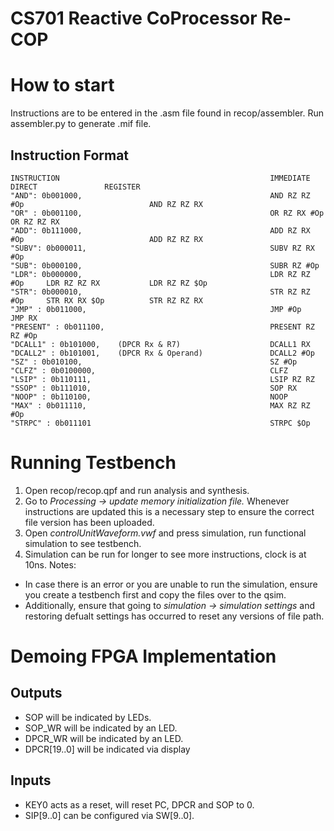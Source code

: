 # CS701 Reactive CoProcessor Re-COP
# How to start
Instructions are to be entered in the .asm file found in recop/assembler. Run assembler.py to generate .mif file.

## Instruction Format

    INSTRUCTION                                               IMMEDIATE            DIRECT               REGISTER
    "AND": 0b001000,                                          AND RZ RZ #Op                            AND RZ RZ RX
    "OR" : 0b001100,                                          OR RZ RX #Op                             OR RZ RZ RX
    "ADD": 0b111000,                                          ADD RZ RX #Op                            ADD RZ RZ RX
    "SUBV": 0b000011,                                         SUBV RZ RX #Op 
    "SUB": 0b000100,                                          SUBR RZ #Op
    "LDR": 0b000000,                                          LDR RZ RZ #Op     LDR RZ RZ RX           LDR RZ RZ $Op
    "STR": 0b000010,                                          STR RZ RZ #Op     STR RX RX $Op          STR RZ RZ RX
    "JMP" : 0b011000,                                         JMP #Op                                  JMP RX 
    "PRESENT" : 0b011100,                                     PRESENT RZ RZ #Op 
    "DCALL1" : 0b101000,    (DPCR Rx & R7)                    DCALL1 RX         
    "DCALL2" : 0b101001,    (DPCR Rx & Operand)               DCALL2 #Op        
    "SZ" : 0b010100,                                          SZ #Op            
    "CLFZ" : 0b0100000,                                       CLFZ
    "LSIP" : 0b110111,                                        LSIP RZ RZ
    "SSOP" : 0b111010,                                        SOP RX
    "NOOP" : 0b110100,                                        NOOP
    "MAX" : 0b011110,                                         MAX RZ RZ #Op
    "STRPC" : 0b011101                                        STRPC $Op

# Running Testbench
1. Open recop/recop.qpf and run analysis and synthesis. 
2. Go to _Processing -> update memory initialization file._ Whenever instructions are updated this is a necessary step to ensure the correct file version has been uploaded.
3. Open _controlUnitWaveform.vwf_ and press simulation, run functional simulation to see testbench. 
4. Simulation can be run for longer to see more instructions, clock is at 10ns.
Notes:
* In case there is an error or you are unable to run the simulation, ensure you create a testbench first and copy the files over to the qsim.
* Additionally, ensure that going to _simulation -> simulation settings_ and restoring defualt settings has occurred to reset any versions of file path.

# Demoing FPGA Implementation
## Outputs
- SOP will be indicated by LEDs. 
- SOP_WR will be indicated by an LED.
- DPCR_WR will be indicated by an LED.
- DPCR[19..0] will be indicated via display

## Inputs
- KEY0 acts as a reset, will reset PC, DPCR and SOP to 0.
- SIP[9..0] can be configured via SW[9..0].

